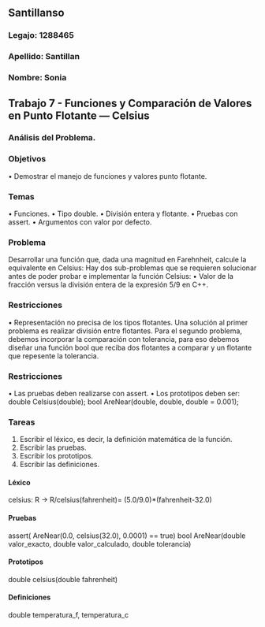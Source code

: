 ## Santillanso
### Legajo: 1288465
### Apellido: Santillan
### Nombre: Sonia

## Trabajo 7 - Funciones y Comparación de Valores en Punto Flotante — Celsius

### Análisis del Problema.
### Objetivos
• Demostrar el manejo de funciones y valores punto flotante.
### Temas
• Funciones.
• Tipo double.
• División entera y flotante.
• Pruebas con assert.
• Argumentos con valor por defecto.
### Problema
Desarrollar una función que, dada una magnitud en Farehnheit, calcule la
equivalente en Celsius:
Hay dos sub-problemas que se requieren solucionar antes de poder probar e
implementar la función Celsius:
• Valor de la fracción versus la división entera de la expresión 5/9 en C++.
### Restricciones
• Representación no precisa de los tipos flotantes.
Una solución al primer problema es realizar división entre flotantes. Para el
segundo problema, debemos incorporar la comparación con tolerancia, para eso
debemos diseñar una función bool que reciba dos flotantes a comparar y un
flotante que repesente la tolerancia.
### Restricciones
• Las pruebas deben realizarse con assert.
• Los prototipos deben ser:
double Celsius(double);
bool AreNear(double, double, double = 0.001);
### Tareas
1. Escribir el léxico, es decir, la definición matemática de la función.
2. Escribir las pruebas.
3. Escribir los prototipos.
4. Escribir las definiciones.

#### Léxico
celsius: R $\rightarrow$ R/celsius(fahrenheit)= (5.0/9.0)*(fahrenheit-32.0)
#### Pruebas
assert( AreNear(0.0, celsius(32.0), 0.0001) == true)
bool AreNear(double valor_exacto, double valor_calculado, double tolerancia)
#### Prototipos
double celsius(double fahrenheit)
#### Definiciones
double temperatura_f, temperatura_c
